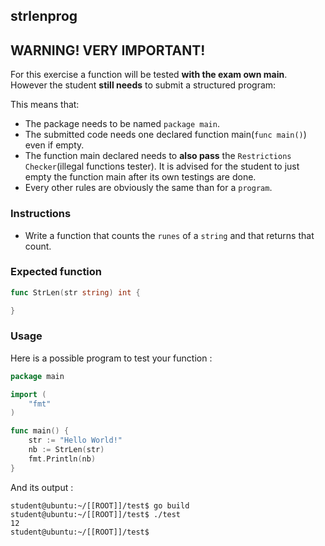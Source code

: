 ## strlenprog

## **WARNING! VERY IMPORTANT!**

For this exercise a function will be tested **with the exam own main**. However the student **still needs** to submit a structured program:

This means that:

- The package needs to be named `package main`.
- The submitted code needs one declared function main(```func main()```) even if empty.
- The function main declared needs to **also pass** the `Restrictions Checker`(illegal functions tester). It is advised for the student to just empty the function main after its own testings are done.
- Every other rules are obviously the same than for a `program`.

### Instructions

- Write a function that counts the `runes` of a `string` and that returns that count.

### Expected function

```go
func StrLen(str string) int {

}
```

### Usage

Here is a possible program to test your function :

```go
package main

import (
	"fmt"
)

func main() {
	str := "Hello World!"
	nb := StrLen(str)
	fmt.Println(nb)
}
```

And its output :

```console
student@ubuntu:~/[[ROOT]]/test$ go build
student@ubuntu:~/[[ROOT]]/test$ ./test
12
student@ubuntu:~/[[ROOT]]/test$
```
